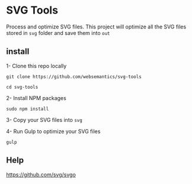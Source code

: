 # SVG Tools
Process and optimize SVG files. This project will optimize all the SVG files stored in `svg` folder and save them into `out`

## install

1- Clone this repo locally

```
git clone https://github.com/websemantics/svg-tools

cd svg-tools
```

2- Install NPM packages

```
sudo npm install
```

3- Copy your SVG files into `svg`

4- Run Gulp to optimize your SVG files

```
gulp
```

## Help

https://github.com/svg/svgo
